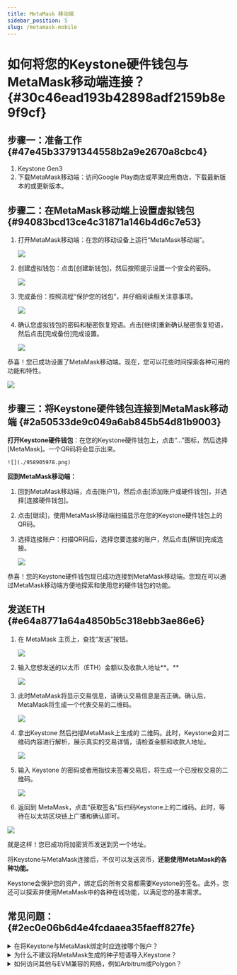 ```yaml
---
title: MetaMask 移动端
sidebar_position: 5
slug: /metamask-mobile
---
```




# 如何将您的Keystone硬件钱包与MetaMask移动端连接？ {#30c46ead193b42898adf2159b8e9f9cf}


## 步骤一：准备工作 {#47e45b33791344558b2a9e2670a8cbc4}

1. Keystone Gen3
1. 下载MetaMask移动端：访问Google Play商店或苹果应用商店，下载最新版本的或更新版本。

## 步骤二：在MetaMask移动端上设置虚拟钱包 {#94083bcd13ce4c31871a146b4d6c7e53}

1. 打开MetaMask移动端：在您的移动设备上运行“MetaMask移动端”。

	![](./731030387.png)

1. 创建虚拟钱包：点击[创建新钱包]，然后按照提示设置一个安全的密码。

	![](./1784540505.png)

1. 完成备份：按照流程“保护您的钱包”，并仔细阅读相关注意事项。

	![](./884710166.png)

1. 确认您虚拟钱包的密码和秘密恢复短语。点击[继续]重新确认秘密恢复短语，然后点击[完成备份]完成设置。

	![](./1526135804.png)


恭喜！您已成功设置了MetaMask移动端。现在，您可以花些时间探索各种可用的功能和特性。


![](./92874879.png)


## 步骤三：将Keystone硬件钱包连接到MetaMask移动端 {#2a50533de9c049a6ab845b54d81b9003}


**打开Keystone硬件钱包**：在您的Keystone硬件钱包上，点击“...”图标，然后选择[MetaMask]。一个QR码将会显示出来。


	![](./958905978.png)


**回到MetaMask移动端：**

1. 回到MetaMask移动端，点击[账户1]，然后点击[添加账户或硬件钱包]，并选择[连接硬件钱包]。
1. 点击[继续]，使用MetaMask移动端扫描显示在您的Keystone硬件钱包上的QR码。
1. 选择连接账户：扫描QR码后，选择您要连接的账户，然后点击[解锁]完成连接。

	![](./1831741425.png)


恭喜！您的Keystone硬件钱包现已成功连接到MetaMask移动端。您现在可以通过MetaMask移动端方便地探索和使用您的硬件钱包的功能。


## **发送ETH** {#e64a8771a64a4850b5c318ebb3ae86e6}

1. 在 MetaMask 主页上，查找“发送”按钮。

	![](./546287578.png)

1. 输入您想发送的以太币（ETH）金额以及收款人地址**。**

	![](./102100536.png)

1. 此时MetaMask将显示交易信息，请确认交易信息是否正确。确认后，MetaMask将生成一个代表交易的二维码。

	![](./232816887.png)

1. 拿出Keystone 然后扫描MetaMask上生成的 二维码。此时，Keystone会对二维码内容进行解析，展示真实的交易详情，请检查金额和收款人地址。

	![](./486553628.jpg)

1. 输入 Keystone 的密码或者用指纹来签署交易后，将生成一个已授权交易的二维码。

	![](./1568818457.jpg)

1. 返回到 MetaMask，点击“获取签名”后扫码Keystone上的二维码。此时，等待在以太坊区块链上广播和确认即可。

![](./2075609435.png)


就是这样！您已成功将加密货币发送到另一个地址。


将Keystone与MetaMask连接后，不仅可以发送货币，**还能使用MetaMask的各种功能。**


Keystone会保护您的资产，绑定后的所有交易都需要Keystone的签名。此外，您还可以探索并使用MetaMask中的各种在线功能，以满足您的基本需求。


## **常见问题：** {#2ec0e06b6d4e4fcdaaea35faeff827fe}


<details>
  <summary>在将Keystone与MetaMask绑定时应连接哪个账户？</summary>


如果您是新手，您可以使用第一个账户进行解锁。您可以管理不同的地址以满足不同的资产管理需求和个人习惯。



  </details>


<details>
  <summary>为什么不建议将MetaMask生成的种子短语导入Keystone？</summary>


在线生成的种子短语，例如通过MetaMask生成，与完全离线生成的种子短语相比，可能具有更高的风险。即使稍后将在线生成的种子短语导入，也无法提供安全保护，因为它已经触网了。


请记住，您的种子短语是访问您的资产的关键。



  </details>


<details>
  <summary>如何访问其他与EVM兼容的网络，例如Arbitrum或Polygon？</summary>

1. 将Keystone与MetaMask绑定。
2. 访问Chainlist，并搜索要添加到MetaMask的所需网络/链。
3. 确认您需要管理的代币。


  </details>

